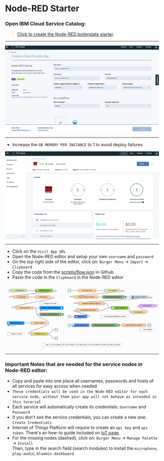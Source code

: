 # Node-RED Starter

### Open IBM Cloud Service Catalog:

> [Click to create the Node-RED boilerplate starter](https://console.bluemix.net/catalog/starters/node-red-starter).

<hr>

![](../img/node-red-catalog.png)

<hr>

* Increase the `GB MEMORY PER INSTANCE` to 1 to avoid deploy failures

![](../img/node-red-running-instance.png)

<hr>

* Click on the `Visit App URL`
* Open the Node-RED editor and setup your own `username` and `password`
* On the top right side of the editor, click on: `Burger Menu` -> `Import` -> `Clipboard`
* Copy the code from the [scripts/flow.json](scripts/flow.json) in Github
* Paste the code in the `Clipboard` in the Node-RED editor

![](../img/mic-audio-full-code.png)

<hr>

### Important Notes that are needed for the service nodes in Node-RED editor:

* Copy and paste into one place all usernames, passwords and hosts of all services for easy access when needed
* `These credentials will be used in the Node-RED editor for each service node, without them your app will not behave as intended in this turorial`
* Each service will automatically create its credentials: `Username` and `Password`
* If you don't see the service credentials, you can create a new one: `Create Credentials`
* Internet of Things Platform will require to create an `api key` and `api token`. There's an how-to guide included on [IoT page](https://github.com/hovig/mic-sts-nlu-weather-tone-analyzer/blob/master/steps/iot.md#how-to).
* For the missing nodes (dashed), click on: `Burger Menu` -> `Manage Palette` -> `Install`
  <br>Then, type in the search field (search modules) to install the `microphone`, `play-audio`, `bluemix-dashboard`
